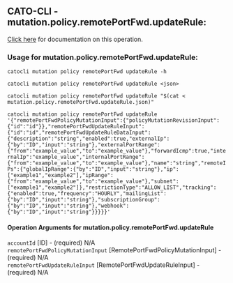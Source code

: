 
## CATO-CLI - mutation.policy.remotePortFwd.updateRule:
[Click here](https://api.catonetworks.com/documentation/#mutation-mutation.policy.remotePortFwd.updateRule) for documentation on this operation.

### Usage for mutation.policy.remotePortFwd.updateRule:

`catocli mutation policy remotePortFwd updateRule -h`

`catocli mutation policy remotePortFwd updateRule <json>`

`catocli mutation policy remotePortFwd updateRule "$(cat < mutation.policy.remotePortFwd.updateRule.json)"`

`catocli mutation policy remotePortFwd updateRule '{"remotePortFwdPolicyMutationInput":{"policyMutationRevisionInput":{"id":"id"}},"remotePortFwdUpdateRuleInput":{"id":"id","remotePortFwdUpdateRuleDataInput":{"description":"string","enabled":true,"externalIp":{"by":"ID","input":"string"},"externalPortRange":{"from":"example_value","to":"example_value"},"forwardIcmp":true,"internalIp":"example_value","internalPortRange":{"from":"example_value","to":"example_value"},"name":"string","remoteIPs":{"globalIpRange":{"by":"ID","input":"string"},"ip":["example1","example2"],"ipRange":{"from":"example_value","to":"example_value"},"subnet":["example1","example2"]},"restrictionType":"ALLOW_LIST","tracking":{"enabled":true,"frequency":"HOURLY","mailingList":{"by":"ID","input":"string"},"subscriptionGroup":{"by":"ID","input":"string"},"webhook":{"by":"ID","input":"string"}}}}}'`


#### Operation Arguments for mutation.policy.remotePortFwd.updateRule ####

`accountId` [ID] - (required) N/A    
`remotePortFwdPolicyMutationInput` [RemotePortFwdPolicyMutationInput] - (required) N/A    
`remotePortFwdUpdateRuleInput` [RemotePortFwdUpdateRuleInput] - (required) N/A    
